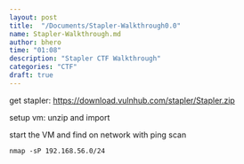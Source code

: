 ```yaml
---
layout: post
title:  "/Documents/Stapler-Walkthrough0.0"
name: Stapler-Walkthrough.md
author: bhero
time: "01:08"
description: "Stapler CTF Walkthrough"
categories: "CTF"
draft: true
---
```



get stapler: https://download.vulnhub.com/stapler/Stapler.zip

setup vm: unzip and import


start the VM and find on network with ping scan

```
nmap -sP 192.168.56.0/24
```





